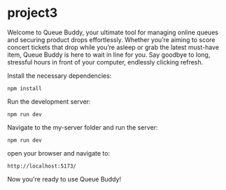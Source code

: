 # project3

Welcome to Queue Buddy, your ultimate tool for managing online queues and securing product drops effortlessly. Whether you’re aiming to score concert tickets that drop while you’re asleep or grab the latest must-have item, Queue Buddy is here to wait in line for you. Say goodbye to long, stressful hours in front of your computer, endlessly clicking refresh.

Install the necessary dependencies:
```
npm install
```

Run the development server:
```
npm run dev
```
Navigate to the my-server folder and run the server:
```
npm run dev
```

open your browser and navigate to:
```
http://localhost:5173/
```

Now you're ready to use Queue Buddy!

